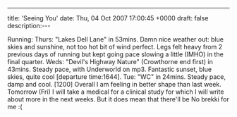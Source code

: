 ---
title: 'Seeing You'
date: Thu, 04 Oct 2007 17:00:45 +0000
draft: false
description:---

Running: Thurs: "Lakes Dell Lane" in 53mins. Damn nice weather out: blue skies and sunshine, not too hot bit of wind perfect. Legs felt heavy from 2 previous days of running but kept going pace slowing a little (IMHO) in the final quarter. Weds: "Devil's Highway Nature" (Crowthorne end first) in 43mins. Steady pace, with Underworld on mp3. Fantastic sunset, blue skies, quite cool \[departure time:1644\]. Tue: "WC" in 24mins. Steady pace, damp and cool. \[1200\] Overall I am feeling in better shape than last week. Tomorrow (Fri) I will take a medical for a clinical study for which I will write about more in the next weeks. But it does mean that there'll be No brekki for me :(